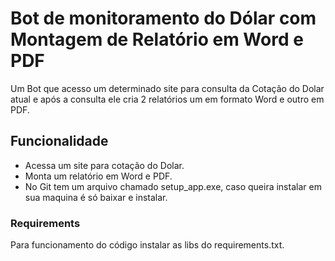 # Bot de monitoramento do Dólar com Montagem de Relatório em Word e PDF
Um Bot que acesso um determinado site para consulta da Cotação do Dolar atual e após a consulta ele cria 2 relatórios um em formato Word e outro em PDF.

## Funcionalidade
* Acessa um site para cotação do Dolar.
* Monta um relatório em Word e PDF.
* No Git tem um arquivo chamado setup_app.exe, caso queira instalar em sua maquina é só baixar e instalar.

### Requirements
Para funcionamento do código instalar as libs do requirements.txt.
